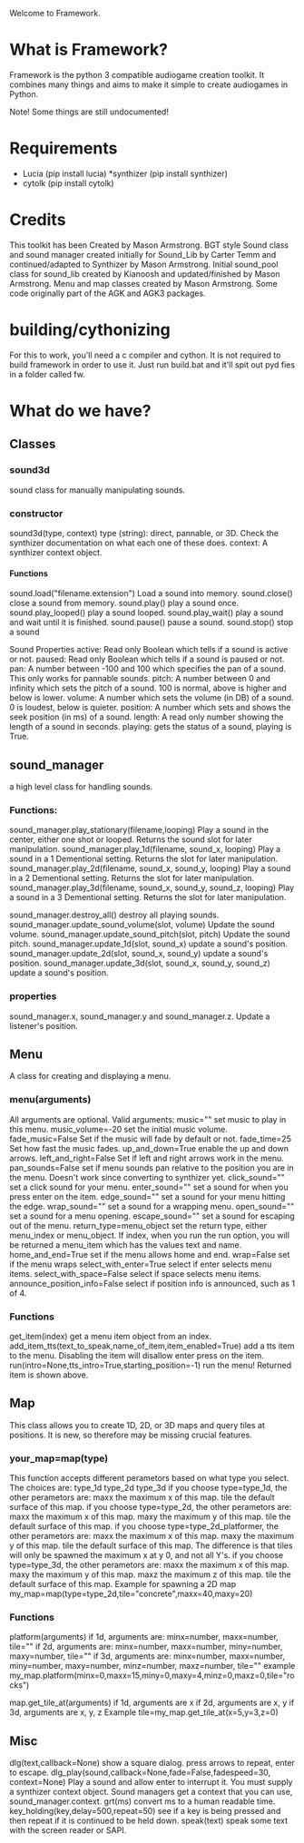 Welcome to Framework.

# What is Framework?

Framework is the python 3 compatible audiogame creation toolkit. It combines many things and aims to make it simple to create audiogames in Python.

Note! Some things are still undocumented!

# Requirements
* Lucia (pip install lucia)
*synthizer (pip install synthizer)
* cytolk (pip install cytolk)

# Credits
This toolkit has been Created by Mason Armstrong. BGT style Sound class and sound manager created initially for Sound_Lib by Carter Temm and continued/adapted to Synthizer by Mason Armstrong. Initial sound_pool class for sound_lib created by Kianoosh and updated/finished by Mason Armstrong. Menu and map classes created by Mason Armstrong. Some code originally part of the AGK and AGK3 packages.

# building/cythonizing
For this to work, you'll need a c compiler and cython. It is not required to build framework in order to use it. Just run build.bat and it'll spit out pyd fies in a folder called fw.

# What do we have?

## Classes

### sound3d
sound class for manually manipulating sounds.
### constructor
sound3d(type, context)
type (string): direct, pannable, or 3D. Check the synthizer documentation on what each one of these does.
context: A synthizer context object.
#### Functions
sound.load("filename.extension")
Load a sound into memory.
sound.close()
close a sound from memory.
sound.play()
play a sound once.
sound.play_looped()
play a sound looped.
sound.play_wait()
play a sound and wait until it is finished.
sound.pause()
pause a sound.
sound.stop()
stop a sound

Sound Properties
active: Read only Boolean which tells if a sound is active or not.
paused: Read only Boolean which tells if a sound is paused or not.
pan: A number between -100 and 100 which specifies the pan of a sound. This only works for pannable sounds.
pitch: A number between 0 and infinity which sets the pitch of a sound. 100 is normal, above is higher and below is lower.
volume: A number which sets the volume (in DB) of a sound. 0 is loudest, below is quieter.
position: A number which sets and shows the seek position (in ms) of a sound.
length: A read only number showing the length of a sound in seconds.
playing: gets the status of a sound, playing is True.

## sound_manager
a high level class for handling sounds.
### Functions:
sound_manager.play_stationary(filename,looping)
Play a sound in the center, either one shot or looped. Returns the sound slot for later manipulation.
sound_manager.play_1d(filename, sound_x, looping)
Play a sound in a 1 Dementional setting. Returns the slot for later manipulation.
sound_manager.play_2d(filename, sound_x, sound_y, looping)
Play a sound in a 2 Dementional setting. Returns the slot for later manipulation.
sound_manager.play_3d(filename, sound_x, sound_y, sound_z, looping)
Play a sound in a 3 Dementional setting. Returns the slot for later manipulation.

sound_manager.destroy_all()
destroy all playing sounds.
sound_manager.update_sound_volume(slot, volume)
Update the sound volume.
sound_manager.update_sound_pitch(slot, pitch)
Update the sound pitch.
sound_manager.update_1d(slot, sound_x)
update a sound's position.
sound_manager.update_2d(slot, sound_x, sound_y)
update a sound's position.
sound_manager.update_3d(slot, sound_x, sound_y, sound_z)
update a sound's position.
### properties
sound_manager.x, sound_manager.y and sound_manager.z.
Update a listener's position.


## Menu
A class for creating and displaying a menu.
### menu(arguments)
All arguments are optional. Valid arguments:
music=""
set music to play in this menu.
music_volume=-20
set the initial music volume.
fade_music=False
Set if the music will fade by default or not.
fade_time=25
Set how fast the music fades.
up_and_down=True
enable the up and down arrows.
left_and_right=False
Set if left and right arrows work in the menu.
pan_sounds=False
set if menu sounds pan relative to the position you are in the menu. Doesn't work since converting to synthizer yet.
click_sound=""
set a click sound for your menu.
enter_sound=""
set a sound for when you press enter on the item.
edge_sound=""
set a sound for your menu hitting the edge.
wrap_sound=""
set a sound for a wrapping menu.
open_sound=""
set a sound for a menu opening.
escape_sound=""
set a sound for escaping out of the menu.
return_type=menu_object
set the return type, either menu_index or menu_object. If index, when you run the run option, you will be returned a menu_item which has the values text and name.
home_and_end=True
set if the menu allows home and end.
wrap=False
set if the menu wraps
select_with_enter=True
select if enter selects menu items.
select_with_space=False
select if space selects menu items.
announce_position_info=False
select if position info is announced, such as 1 of 4.

### Functions
get_item(index)
get a menu item object from an index.
add_item_tts(text_to_speak,name_of_item,item_enabled=True)
add a tts item to the menu. Disabling the item will disallow enter press on the item.
run(intro=None,tts_intro=True,starting_position=-1)
run the menu! Returned item is shown above.


## Map
This class allows you to create 1D, 2D, or 3D maps and query tiles at positions. It is new, so therefore may be missing crucial features.
### your_map=map(type)
This function accepts different perametors based on what type you select. The choices are:
type_1d
type_2d
type_3d
if you choose type=type_1d, the other perametors are:
maxx
the maximum x of this map.
tile
the default surface of this map.
if you choose type=type_2d, the other perametors are:
maxx
the maximum x of this map.
maxy
the maximum y of this map.
tile
the default surface of this map.
if you choose type=type_2d_platformer, the other perametors are:
maxx
the maximum x of this map.
maxy
the maximum y of this map.
tile
the default surface of this map.
The difference is that tiles will only be spawned the maximum x at y 0, and not all Y's.
if you choose type=type_3d, the other perametors are:
maxx
the maximum x of this map.
maxy
the maximum y of this map.
maxz
the maximum z of this map.
tile
the default surface of this map.
Example for spawning a 2D map
my_map=map(type=type_2d,tile="concrete",maxx=40,maxy=20)

### Functions
platform(arguments)
if 1d, arguments are:
minx=number, maxx=number, tile=""
if 2d, arguments are:
minx=number, maxx=number, miny=number, maxy=number, tile=""
if 3d, arguments are:
minx=number, maxx=number, miny=number, maxy=number, minz=number, maxz=number, tile=""
example
my_map.platform(minx=0,maxx=15,miny=0,maxy=4,minz=0,maxz=0,tile="rocks")

map.get_tile_at(arguments)
if 1d, arguments are
x
if 2d, arguments are
x, y
if 3d, arguments are
x, y, z
Example
tile=my_map.get_tile_at(x=5,y=3,z=0)


## Misc
dlg(text,callback=None)
show a square dialog. press arrows to repeat, enter to escape.
dlg_play(sound,callback=None,fade=False,fadespeed=30, context=None)
Play a sound and allow enter to interrupt it. You must supply a synthizer context object. Sound managers get a context that you can use, sound_manager.context.
grt(ms)
convert ms to a human readable time.
key_holding(key,delay=500,repeat=50)
see if a key is being pressed and then repeat if it is continued to be held down.
speak(text)
speak some text with the screen reader or SAPI.